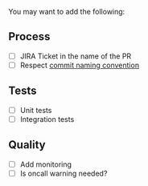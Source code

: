 You may want to add the following:

## Process

- [ ] JIRA Ticket in the name of the PR
- [ ] Respect [commit naming convention](https://alkemics.atlassian.net/wiki/pages/viewpage.action?pageId=22544579)

## Tests

- [ ] Unit tests
- [ ] Integration tests

## Quality

- [ ] Add monitoring
- [ ] Is oncall warning needed?
